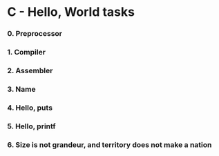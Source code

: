 # C - Hello, World tasks
### 0. Preprocessor
### 1. Compiler
### 2. Assembler
### 3. Name
### 4. Hello, puts
### 5. Hello, printf
### 6. Size is not grandeur, and territory does not make a nation


